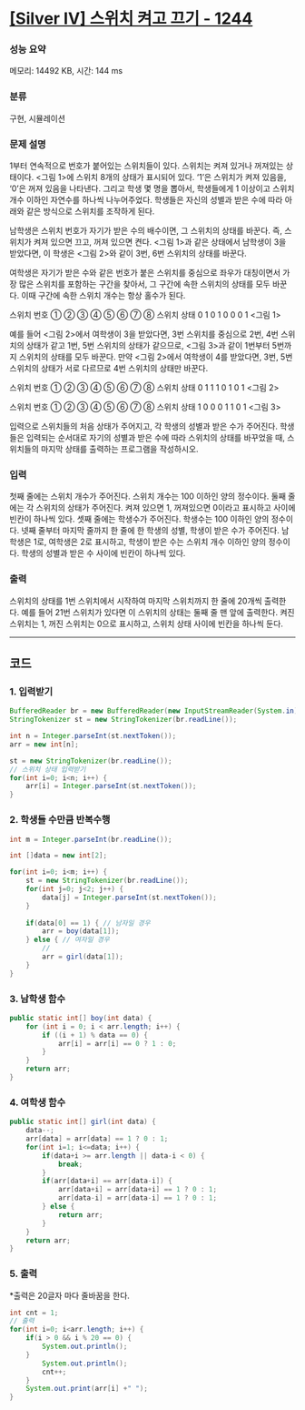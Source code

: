 # [[Silver IV] 스위치 켜고 끄기 - 1244](https://www.acmicpc.net/problem/1244)

### 성능 요약
메모리: 14492 KB, 시간: 144 ms

### 분류
구현, 시뮬레이션

### 문제 설명
1부터 연속적으로 번호가 붙어있는 스위치들이 있다. 스위치는 켜져 있거나 꺼져있는 상태이다. <그림 1>에 스위치 8개의 상태가 표시되어 있다. ‘1’은 스위치가 켜져 있음을, ‘0’은 꺼져 있음을 나타낸다. 그리고 학생 몇 명을 뽑아서, 학생들에게 1 이상이고 스위치 개수 이하인 자연수를 하나씩 나누어주었다. 학생들은 자신의 성별과 받은 수에 따라 아래와 같은 방식으로 스위치를 조작하게 된다.

남학생은 스위치 번호가 자기가 받은 수의 배수이면, 그 스위치의 상태를 바꾼다. 즉, 스위치가 켜져 있으면 끄고, 꺼져 있으면 켠다. <그림 1>과 같은 상태에서 남학생이 3을 받았다면, 이 학생은 <그림 2>와 같이 3번, 6번 스위치의 상태를 바꾼다.

여학생은 자기가 받은 수와 같은 번호가 붙은 스위치를 중심으로 좌우가 대칭이면서 가장 많은 스위치를 포함하는 구간을 찾아서, 그 구간에 속한 스위치의 상태를 모두 바꾼다. 이때 구간에 속한 스위치 개수는 항상 홀수가 된다.

스위치 번호  ①   ②   ③   ④   ⑤   ⑥   ⑦   ⑧
스위치 상태  0   1   0   1   0   0   0   1
<그림 1>

예를 들어 <그림 2>에서 여학생이 3을 받았다면, 3번 스위치를 중심으로 2번, 4번 스위치의 상태가 같고 1번, 5번 스위치의 상태가 같으므로, <그림 3>과 같이 1번부터 5번까지 스위치의 상태를 모두 바꾼다. 만약 <그림 2>에서 여학생이 4를 받았다면, 3번, 5번 스위치의 상태가 서로 다르므로 4번 스위치의 상태만 바꾼다.

스위치 번호  ①   ②   ③   ④   ⑤   ⑥   ⑦   ⑧
스위치 상태  0   1   1   1   0   1   0   1
<그림 2>

스위치 번호  ①   ②   ③   ④   ⑤   ⑥   ⑦   ⑧
스위치 상태  1   0   0   0   1   1   0   1
<그림 3>

입력으로 스위치들의 처음 상태가 주어지고, 각 학생의 성별과 받은 수가 주어진다. 학생들은 입력되는 순서대로 자기의 성별과 받은 수에 따라 스위치의 상태를 바꾸었을 때, 스위치들의 마지막 상태를 출력하는 프로그램을 작성하시오.

### 입력
첫째 줄에는 스위치 개수가 주어진다. 스위치 개수는 100 이하인 양의 정수이다. 둘째 줄에는 각 스위치의 상태가 주어진다. 켜져 있으면 1, 꺼져있으면 0이라고 표시하고 사이에 빈칸이 하나씩 있다. 셋째 줄에는 학생수가 주어진다. 학생수는 100 이하인 양의 정수이다. 넷째 줄부터 마지막 줄까지 한 줄에 한 학생의 성별, 학생이 받은 수가 주어진다. 남학생은 1로, 여학생은 2로 표시하고, 학생이 받은 수는 스위치 개수 이하인 양의 정수이다. 학생의 성별과 받은 수 사이에 빈칸이 하나씩 있다.

### 출력
스위치의 상태를 1번 스위치에서 시작하여 마지막 스위치까지 한 줄에 20개씩 출력한다. 예를 들어 21번 스위치가 있다면 이 스위치의 상태는 둘째 줄 맨 앞에 출력한다. 켜진 스위치는 1, 꺼진 스위치는 0으로 표시하고, 스위치 상태 사이에 빈칸을 하나씩 둔다.


---

## 코드
### 1. 입력받기
```java
BufferedReader br = new BufferedReader(new InputStreamReader(System.in));
StringTokenizer st = new StringTokenizer(br.readLine());

int n = Integer.parseInt(st.nextToken());
arr = new int[n];

st = new StringTokenizer(br.readLine());
// 스위치 상태 입력받기
for(int i=0; i<n; i++) {
    arr[i] = Integer.parseInt(st.nextToken());
}
```

### 2. 학생들 수만큼 반복수행
```java
int m = Integer.parseInt(br.readLine());

int []data = new int[2];

for(int i=0; i<m; i++) {
    st = new StringTokenizer(br.readLine());
    for(int j=0; j<2; j++) {
        data[j] = Integer.parseInt(st.nextToken());
    }
    
    if(data[0] == 1) { // 남자일 경우
        arr = boy(data[1]);
    } else { // 여자일 경우
        //
        arr = girl(data[1]);
    }
}
```

### 3. 남학생 함수
```java
public static int[] boy(int data) {
    for (int i = 0; i < arr.length; i++) {
        if ((i + 1) % data == 0) {
            arr[i] = arr[i] == 0 ? 1 : 0;
        }
    }
    return arr;
}
```

### 4. 여학생 함수
```java
public static int[] girl(int data) {
    data--;
    arr[data] = arr[data] == 1 ? 0 : 1;
    for(int i=1; i<=data; i++) {
        if(data+i >= arr.length || data-i < 0) {
            break;
        }
        if(arr[data+i] == arr[data-i]) {
            arr[data+i] = arr[data+i] == 1 ? 0 : 1;
            arr[data-i] = arr[data-i] == 1 ? 0 : 1;
        } else {
            return arr;
        }
    }
    return arr;
}
```

### 5. 출력
*출력은 20글자 마다 줄바꿈을 한다.
```java
int cnt = 1;
// 출력
for(int i=0; i<arr.length; i++) {
    if(i > 0 && i % 20 == 0) {
        System.out.println();
    }
        System.out.println();
        cnt++;
    }
    System.out.print(arr[i] +" ");
}
```
